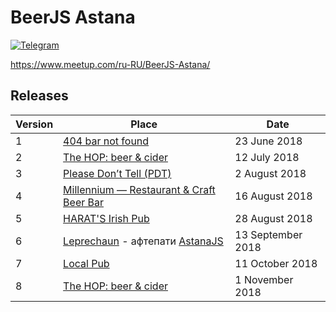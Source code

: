 # BeerJS Astana

[![Telegram](https://img.shields.io/badge/telegram-join%20chat-blue.svg?style=flat)](https://telegram.me/beerjsastana)

https://www.meetup.com/ru-RU/BeerJS-Astana/

## Releases

| Version | Place                                                                                                                 | Date              |
| ------- | --------------------------------------------------------------------------------------------------------------------- | ----------------- |
| 1       | [404 bar not found](https://www.instagram.com/404barnotfound/)                                                        | 23 June 2018      |
| 2       | [The HOP: beer & cider](https://www.instagram.com/the_hop_bar/)                                                       | 12 July 2018      |
| 3       | [Please Don’t Tell (PDT)](http://go.2gis.com/if8j22)                                                                  | 2 August 2018     |
| 4       | [Millennium — Restaurant & Craft Beer Bar](https://millenniumbar.kz/)                                                 | 16 August 2018    |
| 5       | [HARAT'S Irish Pub](https://astana.restoran.kz/pub/84688-harat-s)                                                     | 28 August 2018    |
| 6       | [Leprechaun](https://redtable.kz/leprechaun/) - афтепати [AstanaJS](https://www.facebook.com/events/304756690289447/) | 13 September 2018 |
| 7       | [Local Pub](http://highvill.local-pub.kz/)                                                                            | 11 October 2018   |
| 8       | [The HOP: beer & cider](https://www.instagram.com/the_hop_bar/)                                                       | 1 November 2018   |

